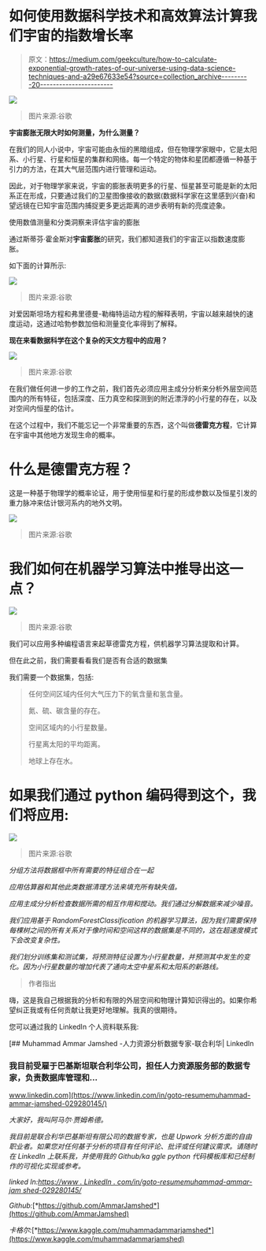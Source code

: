 # 如何使用数据科学技术和高效算法计算我们宇宙的指数增长率

> 原文：<https://medium.com/geekculture/how-to-calculate-exponential-growth-rates-of-our-universe-using-data-science-techniques-and-a29e67633e54?source=collection_archive---------20----------------------->

![](img/84fa6bc46a4aaa64ac41a5d149959dba.png)

> 图片来源:谷歌

**宇宙膨胀无限大时如何测量，为什么测量？**

在我们的同人小说中，宇宙可能由永恒的黑暗组成，但在物理学家眼中，它是太阳系、小行星、行星和恒星的集群和网络。每一个特定的物体和星团都遵循一种基于引力的方法，在其大气层范围内进行管理和运动。

因此，对于物理学家来说，宇宙的膨胀表明更多的行星、恒星甚至可能是新的太阳系正在形成，只要通过我们的卫星图像接收的数据(数据科学家在这里感到兴奋)和望远镜在已知宇宙范围内捕捉更多更远距离的进步表明有新的亮度迹象。

使用数值测量和分类洞察来评估宇宙的膨胀

通过斯蒂芬·霍金斯对**宇宙膨胀**的研究，我们都知道我们的宇宙正以指数速度膨胀。

如下面的计算所示:

![](img/3fbe09ce2f053869720f601f30ed4acf.png)

> 图片来源:谷歌

对爱因斯坦场方程和弗里德曼-勒梅特运动方程的解释表明，宇宙以越来越快的速度运动，这通过哈勃参数加倍和测量变化率得到了解释。

**现在来看数据科学在这个复杂的天文方程中的应用？**

![](img/ed9a11e21429cd0b5383d1d068cc233e.png)

> 图片来源:谷歌

在我们做任何进一步的工作之前，我们首先必须应用主成分分析来分析外层空间范围内的所有特征，包括深度、压力真空和探测到的附近漂浮的小行星的存在，以及对空间内恒星的估计。

在这个过程中，我们不能忘记一个非常重要的东西，这个叫做**德雷克方程**，它计算在宇宙中其他地方发现生命的概率。

# 什么是德雷克方程？

这是一种基于物理学的概率论证，用于使用恒星和行星的形成参数以及恒星引发的重力脉冲来估计银河系内的地外文明。

![](img/f269895d40656e0b18b2ffd4f5576d91.png)

> 图片来源:谷歌

# 我们如何在机器学习算法中推导出这一点？

![](img/0227899dda0a4648433ebc1cf3c3dce1.png)

> 图片来源:谷歌

我们可以应用多种编程语言来起草德雷克方程，供机器学习算法提取和计算。

但在此之前，我们需要看看我们是否有合适的数据集

我们需要一个数据集，包括:

> 任何空间区域内任何大气压力下的氧含量和氢含量。
> 
> 氮、硫、碳含量的存在。
> 
> 空间区域内的小行星数量。
> 
> 行星离太阳的平均距离。
> 
> 地球上存在水。

# 如果我们通过 python 编码得到这个，我们将应用:

![](img/b013fc76065f8b36d30bf1630a987cc3.png)

> 图片来源:谷歌

*分组方法将数据框中所有需要的特征组合在一起*

*应用估算器和其他此类数据清理方法来填充所有缺失值。*

*应用主成分分析检查数据所需的相互作用和搅动。我们通过分解数据来减少噪音。*

*我们应用基于 RandomForestClassification 的机器学习算法，因为我们需要保持每棵树之间的所有关系对于像时间和空间这样的数据集是不同的，这在超速度模式下会改变复杂性。*

*我们划分训练集和测试集，将预测特征设置为小行星数量，并预测其中发生的变化。因为小行星数量的增加代表了通向太空中星系和太阳系的新路线。*

> 作者指出

嗨，这是我自己根据我的分析和有限的外层空间和物理计算知识得出的。如果你希望纠正我或有任何贡献让我更好地理解。我真的很期待。

您可以通过我的 LinkedIn 个人资料联系我:

[](https://www.linkedin.com/in/goto-resumemuhammad-ammar-jamshed-029280145/) [## Muhammad Ammar Jamshed -人力资源分析数据专家-联合利华| LinkedIn

### 我目前受雇于巴基斯坦联合利华公司，担任人力资源服务部的数据专家，负责数据库管理和…

www.linkedin.com](https://www.linkedin.com/in/goto-resumemuhammad-ammar-jamshed-029280145/) 

*大家好，我叫阿马尔·贾姆希德。*

*我目前是联合利华巴基斯坦有限公司的数据专家，也是 Upwork 分析方面的自由职业者。如果您对任何基于分析的项目有任何评论、批评或任何建议需求。请随时在 LinkedIn 上联系我，并使用我的 Github/ka ggle python 代码模板库和已经制作的可视化实现或参考。*

*linked ln:*[*https://www . LinkedIn . com/in/goto-resumemuhammad-ammar-jam shed-029280145/*](https://www.linkedin.com/in/goto-resumemuhammad-ammar-jamshed-029280145/)

*Github:*[*https://github.com/AmmarJamshed*](https://github.com/AmmarJamshed)

*卡格尔:*[*https://www.kaggle.com/muhammadammarjamshed*](https://www.kaggle.com/muhammadammarjamshed)